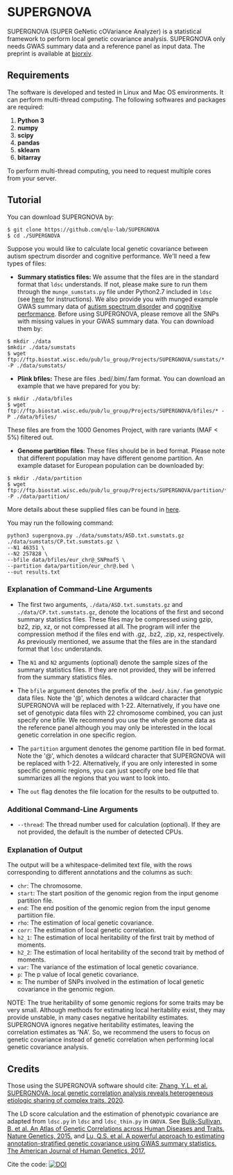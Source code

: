 # SUPERGNOVA

SUPERGNOVA (SUPER GeNetic cOVariance Analyzer) is a statistical framework to perform local genetic covariance analysis. SUPERGNOVA only needs GWAS summary data and a reference panel as input data. The preprint is available at [biorxiv](https://www.biorxiv.org/content/10.1101/2020.05.08.084475v1).

## Requirements

The software is developed and tested in Linux and Mac OS environments. It can perform multi-thread computing. The following softwares and packages are required:

1. **Python 3**
2. **numpy**
3. **scipy**
4. **pandas**
5. **sklearn**
6. **bitarray**

To perform multi-thread computing, you need to request multiple cores from your server.

## Tutorial

You can download SUPERGNOVA by:

```
$ git clone https://github.com/qlu-lab/SUPERGNOVA
$ cd ./SUPERGNOVA
```

Suppose you would like to calculate local genetic covariance between  autism spectrum disorder and cognitive performance. We'll need a few types of files:

- **Summary statistics files:** We assume that the files are in the standard format that ``ldsc`` understands. If not, please make sure to run them through the ``munge_sumstats.py`` file under Python2.7 included in ``ldsc`` (see [here](https://github.com/bulik/ldsc/wiki/Heritability-and-Genetic-Correlation#reformatting-summary-statistics) for instructions). We also provide you with munged example GWAS summary data of [autism spectrum disorder](https://www.nature.com/articles/s41588-019-0344-8) and [cognitive performance](https://www.nature.com/articles/s41588-018-0147-3). Before using SUPERGNOVA, please remove all the SNPs with missing values in your GWAS summary data. You can download them by:

```
$ mkdir ./data
$mkdir ./data/sumstats
$ wget ftp://ftp.biostat.wisc.edu/pub/lu_group/Projects/SUPERGNOVA/sumstats/*.txt.sumstats.gz -P ./data/sumstats/
``` 

- **Plink bfiles:** These are files .bed/.bim/.fam format. You can download an example that we have prepared for you by:
```
$ mkdir ./data/bfiles
$ wget ftp://ftp.biostat.wisc.edu/pub/lu_group/Projects/SUPERGNOVA/bfiles/* -P ./data/bfiles/
``` 
These files are from the 1000 Genomes Project, with rare variants (MAF < 5\%) filtered out.

- **Genome partition files**: These files should be in bed format. Please note that different population may have different genome partition. An example dataset for European population can be downloaded by:
```
$ mkdir ./data/partition
$ wget ftp://ftp.biostat.wisc.edu/pub/lu_group/Projects/SUPERGNOVA/partition/* -P ./data/partition/
```

More details about these supplied files can be found in [here](https://www.biorxiv.org/content/10.1101/2020.05.08.084475v1).

You may run the following command:

```
python3 supergnova.py ./data/sumstats/ASD.txt.sumstats.gz ./data/sumstats/CP.txt.sumstats.gz \
--N1 46351 \
--N2 257828 \
--bfile data/bfiles/eur_chr@_SNPmaf5 \
--partition data/partition/eur_chr@.bed \
--out results.txt
```
### Explanation of Command-Line Arguments

- The first two arguments, `./data/ASD.txt.sumstats.gz` and `./data/CP.txt.sumstats.gz`, denote the locations of the first and second summary statistics files. These files may be compressed using gzip, bz2, zip, xz, or not compressed at all. The program will infer the compression method if the files end with .gz, .bz2, .zip, xz, respectively. As previously mentioned, we assume that the files are in the standard format that `ldsc` understands.

- The `N1` and `N2` arguments (optional) denote the sample sizes of the summary statistics files. If they are not provided, they will be inferred from the summary statistics files.

- The `bfile` argument denotes the prefix of the `.bed/.bim/.fam` genotypic data files. Note the '@', which denotes a wildcard character that SUPERGNOVA will be replaced with 1-22. Alternatively, if you have one set of genotypic data files with 22 chromosome combined, you can just specify one bfile. We recommend you use the whole genome data as the reference panel although you may only be interested in the local genetic correlation in one specific region. 

- The `partition` argument denotes the genome partition file in bed format. Note the '@', which denotes a wildcard character that SUPERGNOVA will be replaced with 1-22. Alternatively, if you are only interested in some specific genomic regions, you can just specify one bed file that summarizes all the regions that you want to look into.

- The `out` flag denotes the file location for the results to be outputted to.

### Additional Command-Line Arguments

- `--thread`: The thread number used for calculation (optional). If they are not provided, the default is the number of detected CPUs.

### Explanation of Output
The output will be a whitespace-delimited text file, with the rows corresponding to different annotations and the columns as such:

- `chr`: The chromosome.
- `start`: The start position of the genomic region from the input genome partition file.
- `end`: The end position of the genomic region from the input genome partiition file.
- `rho`: The estimation of local genetic covariance.
- `corr`: The estimation of local genetic correlation.
- `h2_1`: The estimation of local heritability of the first trait by method of moments.
- `h2_2`: The estimation of local heritability of the second trait by method of moments.
- `var`: The variance of the estimation of local genetic covariance.
- `p`: The p value of local genetic covariance.
- `m`: The number of SNPs involved in the estimation of local genetic covariance in the genomic region.

NOTE: The true heritability of some genomic regions for some traits may be very small. Although methods for estimating local heritability exist, they may provide unstable, in many cases negative heritability estimates. SUPERGNOVA ignores negative heritability estimates, leaving the correlation estimates as 'NA'. So, we recommend the users to focus on genetic covariance instead of genetic correlation when performing local genetic covariance analysis.


## Credits

Those using the SUPERGNOVA software should cite: [Zhang, Y.L. et al. SUPERGNOVA: local genetic correlation analysis reveals heterogeneous etiologic sharing of complex traits. 2020](https://genomebiology.biomedcentral.com/articles/10.1186/s13059-021-02478-w).

The LD score calculation  and the estimation of phenotypic covariance are adapted from `ldsc.py` in  `ldsc` and `ldsc_thin.py` in `GNOVA`. See [Bulik-Sullivan, B. et al. An Atlas of Genetic Correlations across Human Diseases and Traits. Nature Genetics, 2015.](https://www.nature.com/articles/ng.3406) and [Lu, Q.S. et al. A powerful approach to estimating annotation-stratified genetic covariance using GWAS summary statistics. The American Journal of Human Genetics, 2017.](https://www.cell.com/ajhg/fulltext/S0002-9297(17)30453-6)

Cite the code: [![DOI](https://zenodo.org/badge/259953842.svg)](https://zenodo.org/badge/latestdoi/259953842)
